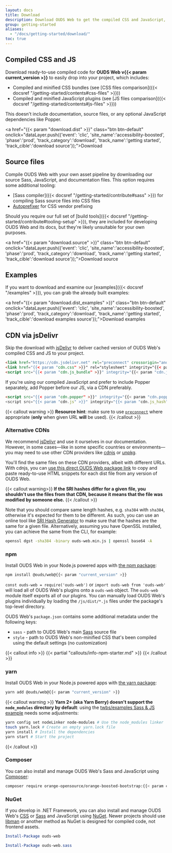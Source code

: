 ```yaml
---
layout: docs
title: Download
description: Download OUDS Web to get the compiled CSS and JavaScript, source code, or include it with your favorite package managers like npm, RubyGems, and more.
group: getting-started
aliases:
  - "/docs/getting-started/download/"
toc: true
---
```


## Compiled CSS and JS

Download ready-to-use compiled code for **OUDS Web v{{< param current_version >}}** to easily drop into your project, which includes:

- Compiled and minified CSS bundles (see [CSS files comparison]({{< docsref "/getting-started/contents#css-files" >}}))
- Compiled and minified JavaScript plugins (see [JS files comparison]({{< docsref "/getting-started/contents#js-files" >}}))

This doesn't include documentation, source files, or any optional JavaScript dependencies like Popper.

<a href="{{< param "download.dist" >}}" class="btn btn-default" onclick="dataLayer.push({'event': 'clic', 'site_name':'accessibility-boosted', 'phase':'prod', 'track_category':'download', 'track_name':'getting started', 'track_cible':'download source'});">Download</a>

## Source files

Compile OUDS Web with your own asset pipeline by downloading our source Sass, JavaScript, and documentation files. This option requires some additional tooling:

- [Sass compiler]({{< docsref "/getting-started/contribute#sass" >}}) for compiling Sass source files into CSS files
- [Autoprefixer](https://github.com/postcss/autoprefixer) for CSS vendor prefixing

Should you require our full set of [build tools]({{< docsref "/getting-started/contribute#tooling-setup" >}}), they are included for developing OUDS Web and its docs, but they're likely unsuitable for your own purposes.

<a href="{{< param "download.source" >}}" class="btn btn-default" onclick="dataLayer.push({'event': 'clic', 'site_name':'accessibility-boosted', 'phase':'prod', 'track_category':'download', 'track_name':'getting started', 'track_cible':'download source'});">Download source</a>

## Examples

If you want to download and examine our [examples]({{< docsref "/examples" >}}), you can grab the already built examples:

<a href="{{< param "download.dist_examples" >}}" class="btn btn-default" onclick="dataLayer.push({'event': 'clic', 'site_name':'accessibility-boosted', 'phase':'prod', 'track_category':'download', 'track_name':'getting started', 'track_cible':'download examples source'});">Download examples</a>

## CDN via jsDelivr

Skip the download with [jsDelivr](https://www.jsdelivr.com/) to deliver cached version of OUDS Web's compiled CSS and JS to your project.

```html
<link href="https://cdn.jsdelivr.net" rel="preconnect" crossorigin="anonymous">
<link href="{{< param "cdn.css" >}}" rel="stylesheet" integrity="{{< param "cdn.css_hash" >}}" crossorigin="anonymous">
<script src="{{< param "cdn.js_bundle" >}}" integrity="{{< param "cdn.js_bundle_hash" >}}" crossorigin="anonymous"></script>
```

If you're using our compiled JavaScript and prefer to include Popper separately, add Popper before our JS, via a CDN preferably.

```html
<script src="{{< param "cdn.popper" >}}" integrity="{{< param "cdn.popper_hash" >}}" crossorigin="anonymous"></script>
<script src="{{< param "cdn.js" >}}" integrity="{{< param "cdn.js_hash" >}}" crossorigin="anonymous"></script>
```

{{< callout warning >}}
**Resource hint**: make sure to use [`preconnect`](https://developer.mozilla.org/docs/Web/HTML/Attributes/rel/preconnect) where appropriate (**only** when given URL **will** be used).
{{< /callout >}}

### Alternative CDNs

We recommend [jsDelivr](https://www.jsdelivr.com/) and use it ourselves in our documentation. However, in some cases—like in some specific countries or environments—you may need to use other CDN providers like [cdnjs](https://cdnjs.com/) or [unpkg](https://www.unpkg.com).

You'll find the same files on these CDN providers, albeit with different URLs. With cdnjs, you can [use this direct OUDS Web package link](https://cdnjs.com/libraries/@ouds/web) to copy and paste ready-to-use HTML snippets for each dist file from any version of OUDS Web.

{{< callout warning>}}
**If the SRI hashes differ for a given file, you shouldn't use the files from that CDN, because it means that the file was modified by someone else.**
{{< /callout >}}

Note that you should compare same length hashes, e.g. `sha384` with `sha384`, otherwise it's expected for them to be different.
As such, you can use an online tool like [SRI Hash Generator](https://www.srihash.org/) to make sure that the hashes are the same for a given file. Alternatively, assuming you have OpenSSL installed, you can achieve the same from the CLI, for example:

```sh
openssl dgst -sha384 -binary ouds-web.min.js | openssl base64 -A
```

### npm

Install OUDS Web in your Node.js powered apps with [the npm package](https://www.npmjs.com/package/@ouds/web):

```sh
npm install @ouds/web@{{< param "current_version" >}}
```

`const ouds-web = require('ouds-web')` or `import ouds-web from 'ouds-web'` will load all of OUDS Web's plugins onto a `ouds-web` object.
The `ouds-web` module itself exports all of our plugins. You can manually load OUDS Web's plugins individually by loading the `/js/dist/*.js` files under the package's top-level directory.

OUDS Web's `package.json` contains some additional metadata under the following keys:

- `sass` - path to OUDS Web's main [Sass](https://sass-lang.com/) source file
- `style` - path to OUDS Web's non-minified CSS that's been compiled using the default settings (no customization)

{{< callout info >}}
{{< partial "callouts/info-npm-starter.md" >}}
{{< /callout >}}

### yarn

Install OUDS Web in your Node.js powered apps with [the yarn package](https://yarnpkg.com/en/package/@ouds/web):

```sh
yarn add @ouds/web@{{< param "current_version" >}}
```

{{< callout warning >}}
**Yarn 2+ (aka Yarn Berry) doesn't support the `node_modules` directory by default**: using the [twbs/examples Sass & JS example](https://github.com/twbs/examples/tree/main/sass-js) needs some adjustments:
```sh
yarn config set nodeLinker node-modules # Use the node_modules linker
touch yarn.lock # Create an empty yarn.lock file
yarn install # Install the dependencies
yarn start # Start the project
```
{{< /callout >}}

### Composer

You can also install and manage OUDS Web's Sass and JavaScript using [Composer](https://getcomposer.org/):

```sh
composer require orange-opensource/orange-boosted-bootstrap:{{< param current_version >}}
```

### NuGet

If you develop in .NET Framework, you can also install and manage OUDS Web's [CSS](https://www.nuget.org/packages/ouds-web) or [Sass](https://www.nuget.org/packages/ouds-web.sass) and JavaScript using [NuGet](https://www.nuget.org/). Newer projects should use [libman](https://learn.microsoft.com/en-us/aspnet/core/client-side/libman/) or another method as NuGet is designed for compiled code, not frontend assets.

```powershell
Install-Package ouds-web
```

```powershell
Install-Package ouds-web.sass
```
